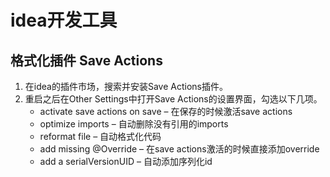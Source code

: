 # idea开发工具

## 格式化插件 Save Actions

1. 在idea的插件市场，搜索并安装Save Actions插件。
2. 重启之后在Other Settings中打开Save Actions的设置界面，勾选以下几项。
   - activate save actions on save – 在保存的时候激活save actions
   - optimize imports – 自动删除没有引用的imports
   - reformat file – 自动格式化代码
   - add missing @Override – 在save actions激活的时候直接添加override
   - add a serialVersionUID – 自动添加序列化id
